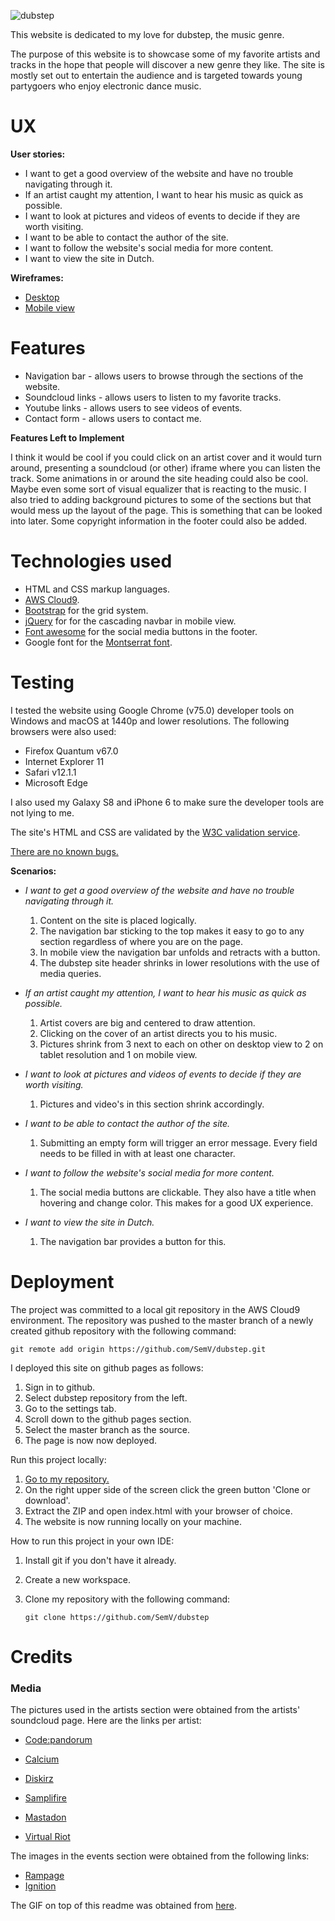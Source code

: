 ![dubstep](https://data.whicdn.com/images/57739397/original.gif)



This website is dedicated to my love for dubstep, the music genre.

The purpose of this website is to showcase some of my favorite artists and tracks in the hope that people will discover a new genre they like. The site is mostly set out to entertain the audience and is targeted towards young partygoers who enjoy electronic dance music.

# UX

**User stories:**

- I want to get a good overview of the website and have no trouble navigating through it.
- If an artist caught my attention, I want to hear his music as quick as possible.
- I want to look at pictures and videos of events to decide if they are worth visiting.
- I want to be able to contact the author of the site.
- I want to follow the website's social media for more content.
- I want to view the site in Dutch.

**Wireframes:**

- [Desktop](https://i.imgur.com/oRnByBo.png)
- [Mobile view](https://i.imgur.com/5S4pFXK.png)

# Features

- Navigation bar - allows users to browse through the sections of the website.
- Soundcloud links - allows users to listen to my favorite tracks.
- Youtube links - allows users to see videos of events.
- Contact form - allows users to contact me.

**Features Left to Implement**

I think it would be cool if you could click on an artist cover and it would turn around, presenting a soundcloud (or other) iframe where you can listen the track. Some animations in or around the site heading could also be cool. Maybe even some sort of visual equalizer that is reacting to the music.
I also tried to adding background pictures to some of the sections but that would mess up the layout of the page. This is something that can be looked into later. 
Some copyright information in the footer could also be added.

# Technologies used

- HTML and CSS markup languages.
- [AWS Cloud9](https://aws.amazon.com/cloud9/).
- [Bootstrap](https://getbootstrap.com/) for the grid system.
- [jQuery](https://jquery.com/) for for the cascading navbar in mobile view.
- [Font awesome](https://fontawesome.com/) for the social media buttons in the footer.
- Google font for the [Montserrat font](https://fonts.google.com/specimen/Montserrat).

# Testing

I tested the website using Google Chrome (v75.0) developer tools on Windows and macOS at 1440p and lower resolutions. The following browsers were also used: 

- Firefox Quantum v67.0
- Internet Explorer 11
- Safari v12.1.1
- Microsoft Edge

I also used my Galaxy S8 and iPhone 6 to make sure the developer tools are not lying to me.

The site's HTML and CSS are validated by the [W3C validation service](https://validator.w3.org/).

<u>There are no known bugs.</u>

**Scenarios:**

- *I want to get a good overview of the website and have no trouble navigating through it.*

  1. Content on the site is placed logically.
  2.  The navigation bar sticking to the top makes it easy to go to any section regardless of where you are on the page. 
  3. In mobile view the navigation bar unfolds and retracts with a button.
  4. The dubstep site header shrinks in lower resolutions with the use of media queries.

- *If an artist caught my attention, I want to hear his music as quick as possible.*

  1. Artist covers are big and centered to draw attention.
  2. Clicking on the cover of an artist directs you to his music.
  3. Pictures shrink from 3 next to each on other on desktop view to 2 on tablet resolution and 1 on mobile view.

- *I want to look at pictures and videos of events to decide if they are worth visiting.*

  1. Pictures and video's in this section shrink accordingly.

- *I want to be able to contact the author of the site.*

  1. Submitting an empty form will trigger an error message. Every field needs to be filled in with at least one character.

- *I want to follow the website's social media for more content.*

  1. The social media buttons are clickable. They also have a title when hovering and change color. This makes for a good UX experience.

- *I want to view the site in Dutch.*

  1. The navigation bar provides a button for this.

# Deployment

The project was committed to a local git repository in the AWS Cloud9 environment. The repository was pushed to the master branch of a newly created github repository with the following command:

`git remote add origin https://github.com/SemV/dubstep.git`

I deployed this site on github pages as follows:

1. Sign in to github.
2. Select dubstep repository from the left.
3. Go to the settings tab.
4. Scroll down to the github pages section.
5. Select the master branch as the source.
6. The page is now now deployed.

Run this project locally:

1. [Go to my repository.](https://github.com/SemV/dubstep/)
2. On the right upper side of the screen click the green button 'Clone or download'.
3. Extract the ZIP and open index.html with your browser of choice.
4. The website is now running locally on your machine.

How to run this project in your own IDE:

1. Install git if you don't have it already.
2. Create a new workspace.
3. Clone my repository with the following command:

   `git clone https://github.com/SemV/dubstep`

# Credits

### Media

The pictures used in the artists section were obtained from the artists' soundcloud page. Here are the links per artist:
- [Code:pandorum](https://soundcloud.com/codepandorum/sets/gods-army-2) 
- [Calcium](https://soundcloud.com/calcium-dubs/sets/2018-free-dl)

- [Diskirz](https://soundcloud.com/diskirz/sets/sequence-ep-out-3-26-19-on) 

- [Samplifire](https://soundcloud.com/samplifire)

- [Mastadon](https://soundcloud.com/mastadontunes/sets/decimate-ep-out-now)
- [Virtual Riot](https://soundcloud.com/virtual-riot)

The images in the events section were obtained from the following links:

- [Rampage](https://www.festicket.com/nl/festivals/rampage/2019/)
- [Ignition](https://www.facebook.com/ignitioneventsnl/photos/a.273363119486773/559713754185040/?type=3&theater)


The GIF on top of this readme was obtained from [here](https://data.whicdn.com/images/57739397/original.gif).

